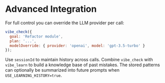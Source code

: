 # Advanced Integration

For full control you can override the LLM provider per call:
```javascript
vibe_check({
  goal: 'Refactor module',
  plan: '...',
  modelOverride: { provider: 'openai', model: 'gpt-3.5-turbo' }
});
```
Use `sessionId` to maintain history across calls. Combine `vibe_check` with `vibe_learn` to build a knowledge base of past mistakes. The stored patterns can optionally be summarized into future prompts when `USE_LEARNING_HISTORY=true`.
